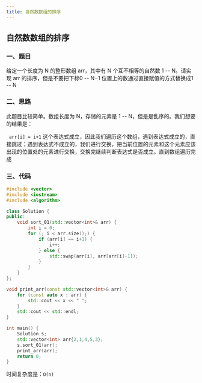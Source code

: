 ```yaml
---
title: 自然数数组的排序
---
```


## 自然数数组的排序

### 一、题目

给定一个长度为 N 的整形数组 arr，其中有 N 个互不相等的自然数 1 -- N。请实现 arr 的排序，但是不要把下标0 -- N−1 位置上的数通过直接赋值的方式替换成1 -- N

### 二、思路

此题目比较简单。数组长度为 N，存储的元素是 1 -- N，但是是乱序的。我们想要的结果是：

` arr[i] = i+1` 这个表达式成立，因此我们遍历这个数组，遇到表达式成立的，直接跳过；遇到表达式不成立的，我们进行交换，把当前位置的元素和这个元素应该出现的位置处的元素进行交换，交换完继续判断表达式是否成立。直到数组遍历完成

### 三、代码

```c++
#include <vector>
#include <iostream>
#include <algorithm>

class Solution {
public:
    void sort_01(std::vector<int>& arr) {
        int i = 0;
        for (; i < arr.size();) {
            if (arr[i] == i+1) {
                i++;
            } else {
                std::swap(arr[i], arr[arr[i]-1]);
            }
        }
    }
};

void print_arr(const std::vector<int>& arr) {
    for (const auto x : arr) {
        std::cout << x << " ";
    }
    std::cout << std::endl;
}

int main() {
    Solution s;
    std::vector<int> arr{2,1,4,5,3};
    s.sort_01(arr);
    print_arr(arr);
    return 0;
}
```

时间复杂度是：`O(n)`
